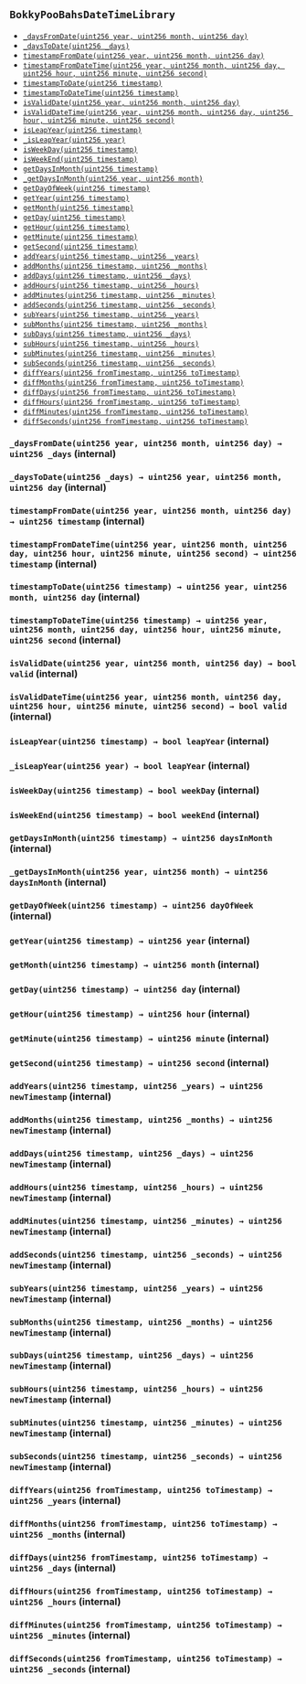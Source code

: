 [ACTUSTypes]: ../../Core/ACTUSTypes.md#ACTUSTypes
[ACTUSTypes-PRECISION-uint256]: ../../Core/ACTUSTypes.md#ACTUSTypes-PRECISION-uint256
[ACTUSTypes-ONE_POINT_ZERO-int256]: ../../Core/ACTUSTypes.md#ACTUSTypes-ONE_POINT_ZERO-int256
[ACTUSTypes-MAX_CYCLE_SIZE-uint256]: ../../Core/ACTUSTypes.md#ACTUSTypes-MAX_CYCLE_SIZE-uint256
[ACTUSTypes-MAX_EVENT_SCHEDULE_SIZE-uint256]: ../../Core/ACTUSTypes.md#ACTUSTypes-MAX_EVENT_SCHEDULE_SIZE-uint256
[BusinessDayConvention]: ../../Core/Conventions/BusinessDayConvention.md#BusinessDayConvention
[BusinessDayConvention-shiftCalcTime-uint256-enum-ACTUSTypes-BusinessDayConvention-enum-ACTUSTypes-Calendar-]: ../../Core/Conventions/BusinessDayConvention.md#BusinessDayConvention-shiftCalcTime-uint256-enum-ACTUSTypes-BusinessDayConvention-enum-ACTUSTypes-Calendar-
[BusinessDayConvention-shiftEventTime-uint256-enum-ACTUSTypes-BusinessDayConvention-enum-ACTUSTypes-Calendar-]: ../../Core/Conventions/BusinessDayConvention.md#BusinessDayConvention-shiftEventTime-uint256-enum-ACTUSTypes-BusinessDayConvention-enum-ACTUSTypes-Calendar-
[BusinessDayConvention-getClosestBusinessDaySameDayOrFollowing-uint256-enum-ACTUSTypes-Calendar-]: ../../Core/Conventions/BusinessDayConvention.md#BusinessDayConvention-getClosestBusinessDaySameDayOrFollowing-uint256-enum-ACTUSTypes-Calendar-
[BusinessDayConvention-getClosestBusinessDaySameDayOrPreceeding-uint256-enum-ACTUSTypes-Calendar-]: ../../Core/Conventions/BusinessDayConvention.md#BusinessDayConvention-getClosestBusinessDaySameDayOrPreceeding-uint256-enum-ACTUSTypes-Calendar-
[ContractDefaultConvention]: ../../Core/Conventions/ContractDefaultConvention.md#ContractDefaultConvention
[ContractDefaultConvention-performanceIndicator-enum-ACTUSTypes-ContractPerformance-]: ../../Core/Conventions/ContractDefaultConvention.md#ContractDefaultConvention-performanceIndicator-enum-ACTUSTypes-ContractPerformance-
[ContractRoleConvention]: ../../Core/Conventions/ContractRoleConvention.md#ContractRoleConvention
[ContractRoleConvention-roleSign-enum-ACTUSTypes-ContractRole-]: ../../Core/Conventions/ContractRoleConvention.md#ContractRoleConvention-roleSign-enum-ACTUSTypes-ContractRole-
[DayCountConvention]: ../../Core/Conventions/DayCountConvention.md#DayCountConvention
[DayCountConvention-yearFraction-uint256-uint256-enum-ACTUSTypes-DayCountConvention-uint256-]: ../../Core/Conventions/DayCountConvention.md#DayCountConvention-yearFraction-uint256-uint256-enum-ACTUSTypes-DayCountConvention-uint256-
[DayCountConvention-actualActualISDA-uint256-uint256-]: ../../Core/Conventions/DayCountConvention.md#DayCountConvention-actualActualISDA-uint256-uint256-
[DayCountConvention-actualThreeSixty-uint256-uint256-]: ../../Core/Conventions/DayCountConvention.md#DayCountConvention-actualThreeSixty-uint256-uint256-
[DayCountConvention-actualThreeSixtyFive-uint256-uint256-]: ../../Core/Conventions/DayCountConvention.md#DayCountConvention-actualThreeSixtyFive-uint256-uint256-
[DayCountConvention-thirtyEThreeSixty-uint256-uint256-]: ../../Core/Conventions/DayCountConvention.md#DayCountConvention-thirtyEThreeSixty-uint256-uint256-
[DayCountConvention-thirtyEThreeSixtyISDA-uint256-uint256-uint256-]: ../../Core/Conventions/DayCountConvention.md#DayCountConvention-thirtyEThreeSixtyISDA-uint256-uint256-uint256-
[EndOfMonthConvention]: ../../Core/Conventions/EndOfMonthConvention.md#EndOfMonthConvention
[EndOfMonthConvention-adjustEndOfMonthConvention-enum-ACTUSTypes-EndOfMonthConvention-uint256-struct-ACTUSTypes-IPS-]: ../../Core/Conventions/EndOfMonthConvention.md#EndOfMonthConvention-adjustEndOfMonthConvention-enum-ACTUSTypes-EndOfMonthConvention-uint256-struct-ACTUSTypes-IPS-
[Core]: ../../Core/Core.md#Core
[Schedule]: ../../Core/Schedule.md#Schedule
[Schedule-getNextCycleDate-struct-ACTUSTypes-IPS-uint256-uint256-]: ../../Core/Schedule.md#Schedule-getNextCycleDate-struct-ACTUSTypes-IPS-uint256-uint256-
[Schedule-computeDatesFromCycleSegment-uint256-uint256-struct-ACTUSTypes-IPS-bool-uint256-uint256-]: ../../Core/Schedule.md#Schedule-computeDatesFromCycleSegment-uint256-uint256-struct-ACTUSTypes-IPS-bool-uint256-uint256-
[SignedMath]: ../../Core/SignedMath.md#SignedMath
[SignedMath-PRECISION-uint256]: ../../Core/SignedMath.md#SignedMath-PRECISION-uint256
[SignedMath-MULTIPLICATOR-uint256]: ../../Core/SignedMath.md#SignedMath-MULTIPLICATOR-uint256
[SignedMath-floatMult-int256-int256-]: ../../Core/SignedMath.md#SignedMath-floatMult-int256-int256-
[SignedMath-floatDiv-int256-int256-]: ../../Core/SignedMath.md#SignedMath-floatDiv-int256-int256-
[SignedMath-min-int256-int256-]: ../../Core/SignedMath.md#SignedMath-min-int256-int256-
[SignedMath-max-int256-int256-]: ../../Core/SignedMath.md#SignedMath-max-int256-int256-
[Utils]: ../../Core/Utils.md#Utils
[Utils-encodeEvent-enum-ACTUSTypes-EventType-uint256-]: ../../Core/Utils.md#Utils-encodeEvent-enum-ACTUSTypes-EventType-uint256-
[Utils-decodeEvent-bytes32-]: ../../Core/Utils.md#Utils-decodeEvent-bytes32-
[Utils-computeEventTimeForEvent-bytes32-struct-ACTUSTypes-LifecycleTerms-]: ../../Core/Utils.md#Utils-computeEventTimeForEvent-bytes32-struct-ACTUSTypes-LifecycleTerms-
[Utils-getEpochOffset-enum-ACTUSTypes-EventType-]: ../../Core/Utils.md#Utils-getEpochOffset-enum-ACTUSTypes-EventType-
[Utils-getTimestampPlusPeriod-struct-ACTUSTypes-IP-uint256-]: ../../Core/Utils.md#Utils-getTimestampPlusPeriod-struct-ACTUSTypes-IP-uint256-
[Utils-isInSegment-uint256-uint256-uint256-]: ../../Core/Utils.md#Utils-isInSegment-uint256-uint256-uint256-
[ANNEngine]: ../../Engines/ANNEngine.md#ANNEngine
[ANNEngine-computeInitialState-struct-ACTUSTypes-LifecycleTerms-]: ../../Engines/ANNEngine.md#ANNEngine-computeInitialState-struct-ACTUSTypes-LifecycleTerms-
[ANNEngine-computeNonCyclicScheduleSegment-struct-ACTUSTypes-GeneratingTerms-uint256-uint256-]: ../../Engines/ANNEngine.md#ANNEngine-computeNonCyclicScheduleSegment-struct-ACTUSTypes-GeneratingTerms-uint256-uint256-
[ANNEngine-computeCyclicScheduleSegment-struct-ACTUSTypes-GeneratingTerms-uint256-uint256-enum-ACTUSTypes-EventType-]: ../../Engines/ANNEngine.md#ANNEngine-computeCyclicScheduleSegment-struct-ACTUSTypes-GeneratingTerms-uint256-uint256-enum-ACTUSTypes-EventType-
[ANNEngine-isEventScheduled-bytes32-struct-ACTUSTypes-LifecycleTerms-struct-ACTUSTypes-State-bool-struct-ACTUSTypes-State-]: ../../Engines/ANNEngine.md#ANNEngine-isEventScheduled-bytes32-struct-ACTUSTypes-LifecycleTerms-struct-ACTUSTypes-State-bool-struct-ACTUSTypes-State-
[BaseEngine]: ../../Engines/BaseEngine.md#BaseEngine
[BaseEngine-computeStateForEvent-struct-ACTUSTypes-LifecycleTerms-struct-ACTUSTypes-State-bytes32-bytes32-]: ../../Engines/BaseEngine.md#BaseEngine-computeStateForEvent-struct-ACTUSTypes-LifecycleTerms-struct-ACTUSTypes-State-bytes32-bytes32-
[BaseEngine-computePayoffForEvent-struct-ACTUSTypes-LifecycleTerms-struct-ACTUSTypes-State-bytes32-bytes32-]: ../../Engines/BaseEngine.md#BaseEngine-computePayoffForEvent-struct-ACTUSTypes-LifecycleTerms-struct-ACTUSTypes-State-bytes32-bytes32-
[CECEngine]: ../../Engines/CECEngine.md#CECEngine
[CECEngine-computeInitialState-struct-ACTUSTypes-LifecycleTerms-]: ../../Engines/CECEngine.md#CECEngine-computeInitialState-struct-ACTUSTypes-LifecycleTerms-
[CECEngine-computeNonCyclicScheduleSegment-struct-ACTUSTypes-GeneratingTerms-uint256-uint256-]: ../../Engines/CECEngine.md#CECEngine-computeNonCyclicScheduleSegment-struct-ACTUSTypes-GeneratingTerms-uint256-uint256-
[CECEngine-computeCyclicScheduleSegment-struct-ACTUSTypes-GeneratingTerms-uint256-uint256-enum-ACTUSTypes-EventType-]: ../../Engines/CECEngine.md#CECEngine-computeCyclicScheduleSegment-struct-ACTUSTypes-GeneratingTerms-uint256-uint256-enum-ACTUSTypes-EventType-
[CECEngine-isEventScheduled-bytes32-struct-ACTUSTypes-LifecycleTerms-struct-ACTUSTypes-State-bool-struct-ACTUSTypes-State-]: ../../Engines/CECEngine.md#CECEngine-isEventScheduled-bytes32-struct-ACTUSTypes-LifecycleTerms-struct-ACTUSTypes-State-bool-struct-ACTUSTypes-State-
[CEGEngine]: ../../Engines/CEGEngine.md#CEGEngine
[CEGEngine-computeInitialState-struct-ACTUSTypes-LifecycleTerms-]: ../../Engines/CEGEngine.md#CEGEngine-computeInitialState-struct-ACTUSTypes-LifecycleTerms-
[CEGEngine-computeNonCyclicScheduleSegment-struct-ACTUSTypes-GeneratingTerms-uint256-uint256-]: ../../Engines/CEGEngine.md#CEGEngine-computeNonCyclicScheduleSegment-struct-ACTUSTypes-GeneratingTerms-uint256-uint256-
[CEGEngine-computeCyclicScheduleSegment-struct-ACTUSTypes-GeneratingTerms-uint256-uint256-enum-ACTUSTypes-EventType-]: ../../Engines/CEGEngine.md#CEGEngine-computeCyclicScheduleSegment-struct-ACTUSTypes-GeneratingTerms-uint256-uint256-enum-ACTUSTypes-EventType-
[CEGEngine-isEventScheduled-bytes32-struct-ACTUSTypes-LifecycleTerms-struct-ACTUSTypes-State-bool-struct-ACTUSTypes-State-]: ../../Engines/CEGEngine.md#CEGEngine-isEventScheduled-bytes32-struct-ACTUSTypes-LifecycleTerms-struct-ACTUSTypes-State-bool-struct-ACTUSTypes-State-
[IEngine]: ../../Engines/IEngine.md#IEngine
[IEngine-computeInitialState-struct-ACTUSTypes-LifecycleTerms-]: ../../Engines/IEngine.md#IEngine-computeInitialState-struct-ACTUSTypes-LifecycleTerms-
[IEngine-computeStateForEvent-struct-ACTUSTypes-LifecycleTerms-struct-ACTUSTypes-State-bytes32-bytes32-]: ../../Engines/IEngine.md#IEngine-computeStateForEvent-struct-ACTUSTypes-LifecycleTerms-struct-ACTUSTypes-State-bytes32-bytes32-
[IEngine-computePayoffForEvent-struct-ACTUSTypes-LifecycleTerms-struct-ACTUSTypes-State-bytes32-bytes32-]: ../../Engines/IEngine.md#IEngine-computePayoffForEvent-struct-ACTUSTypes-LifecycleTerms-struct-ACTUSTypes-State-bytes32-bytes32-
[IEngine-computeNonCyclicScheduleSegment-struct-ACTUSTypes-GeneratingTerms-uint256-uint256-]: ../../Engines/IEngine.md#IEngine-computeNonCyclicScheduleSegment-struct-ACTUSTypes-GeneratingTerms-uint256-uint256-
[IEngine-computeCyclicScheduleSegment-struct-ACTUSTypes-GeneratingTerms-uint256-uint256-enum-ACTUSTypes-EventType-]: ../../Engines/IEngine.md#IEngine-computeCyclicScheduleSegment-struct-ACTUSTypes-GeneratingTerms-uint256-uint256-enum-ACTUSTypes-EventType-
[IEngine-isEventScheduled-bytes32-struct-ACTUSTypes-LifecycleTerms-struct-ACTUSTypes-State-bool-struct-ACTUSTypes-State-]: ../../Engines/IEngine.md#IEngine-isEventScheduled-bytes32-struct-ACTUSTypes-LifecycleTerms-struct-ACTUSTypes-State-bool-struct-ACTUSTypes-State-
[PAMEngine]: ../../Engines/PAMEngine.md#PAMEngine
[PAMEngine-computeInitialState-struct-ACTUSTypes-LifecycleTerms-]: ../../Engines/PAMEngine.md#PAMEngine-computeInitialState-struct-ACTUSTypes-LifecycleTerms-
[PAMEngine-computeNonCyclicScheduleSegment-struct-ACTUSTypes-GeneratingTerms-uint256-uint256-]: ../../Engines/PAMEngine.md#PAMEngine-computeNonCyclicScheduleSegment-struct-ACTUSTypes-GeneratingTerms-uint256-uint256-
[PAMEngine-computeCyclicScheduleSegment-struct-ACTUSTypes-GeneratingTerms-uint256-uint256-enum-ACTUSTypes-EventType-]: ../../Engines/PAMEngine.md#PAMEngine-computeCyclicScheduleSegment-struct-ACTUSTypes-GeneratingTerms-uint256-uint256-enum-ACTUSTypes-EventType-
[PAMEngine-isEventScheduled-bytes32-struct-ACTUSTypes-LifecycleTerms-struct-ACTUSTypes-State-bool-struct-ACTUSTypes-State-]: ../../Engines/PAMEngine.md#PAMEngine-isEventScheduled-bytes32-struct-ACTUSTypes-LifecycleTerms-struct-ACTUSTypes-State-bool-struct-ACTUSTypes-State-
[POF]: ../../Engines/POF.md#POF
[POF-POF_PAM_FP-struct-ACTUSTypes-LifecycleTerms-struct-ACTUSTypes-State-uint256-bytes32-]: ../../Engines/POF.md#POF-POF_PAM_FP-struct-ACTUSTypes-LifecycleTerms-struct-ACTUSTypes-State-uint256-bytes32-
[POF-POF_PAM_IED-struct-ACTUSTypes-LifecycleTerms-struct-ACTUSTypes-State-uint256-bytes32-]: ../../Engines/POF.md#POF-POF_PAM_IED-struct-ACTUSTypes-LifecycleTerms-struct-ACTUSTypes-State-uint256-bytes32-
[POF-POF_PAM_IP-struct-ACTUSTypes-LifecycleTerms-struct-ACTUSTypes-State-uint256-bytes32-]: ../../Engines/POF.md#POF-POF_PAM_IP-struct-ACTUSTypes-LifecycleTerms-struct-ACTUSTypes-State-uint256-bytes32-
[POF-POF_PAM_PP-struct-ACTUSTypes-LifecycleTerms-struct-ACTUSTypes-State-uint256-bytes32-]: ../../Engines/POF.md#POF-POF_PAM_PP-struct-ACTUSTypes-LifecycleTerms-struct-ACTUSTypes-State-uint256-bytes32-
[POF-POF_PAM_MD-struct-ACTUSTypes-LifecycleTerms-struct-ACTUSTypes-State-uint256-bytes32-]: ../../Engines/POF.md#POF-POF_PAM_MD-struct-ACTUSTypes-LifecycleTerms-struct-ACTUSTypes-State-uint256-bytes32-
[POF-POF_PAM_PY-struct-ACTUSTypes-LifecycleTerms-struct-ACTUSTypes-State-uint256-bytes32-]: ../../Engines/POF.md#POF-POF_PAM_PY-struct-ACTUSTypes-LifecycleTerms-struct-ACTUSTypes-State-uint256-bytes32-
[POF-POF_PAM_TD-struct-ACTUSTypes-LifecycleTerms-struct-ACTUSTypes-State-uint256-bytes32-]: ../../Engines/POF.md#POF-POF_PAM_TD-struct-ACTUSTypes-LifecycleTerms-struct-ACTUSTypes-State-uint256-bytes32-
[POF-POF_ANN_PR-struct-ACTUSTypes-LifecycleTerms-struct-ACTUSTypes-State-uint256-bytes32-]: ../../Engines/POF.md#POF-POF_ANN_PR-struct-ACTUSTypes-LifecycleTerms-struct-ACTUSTypes-State-uint256-bytes32-
[POF-POF_CEG_STD-struct-ACTUSTypes-LifecycleTerms-struct-ACTUSTypes-State-uint256-bytes32-]: ../../Engines/POF.md#POF-POF_CEG_STD-struct-ACTUSTypes-LifecycleTerms-struct-ACTUSTypes-State-uint256-bytes32-
[POF-POF_CEG_FP-struct-ACTUSTypes-LifecycleTerms-struct-ACTUSTypes-State-uint256-bytes32-]: ../../Engines/POF.md#POF-POF_CEG_FP-struct-ACTUSTypes-LifecycleTerms-struct-ACTUSTypes-State-uint256-bytes32-
[STF]: ../../Engines/STF.md#STF
[STF-STF_PAM_AD-struct-ACTUSTypes-LifecycleTerms-struct-ACTUSTypes-State-uint256-bytes32-]: ../../Engines/STF.md#STF-STF_PAM_AD-struct-ACTUSTypes-LifecycleTerms-struct-ACTUSTypes-State-uint256-bytes32-
[STF-STF_PAM_FP-struct-ACTUSTypes-LifecycleTerms-struct-ACTUSTypes-State-uint256-bytes32-]: ../../Engines/STF.md#STF-STF_PAM_FP-struct-ACTUSTypes-LifecycleTerms-struct-ACTUSTypes-State-uint256-bytes32-
[STF-STF_PAM_IED-struct-ACTUSTypes-LifecycleTerms-struct-ACTUSTypes-State-uint256-bytes32-]: ../../Engines/STF.md#STF-STF_PAM_IED-struct-ACTUSTypes-LifecycleTerms-struct-ACTUSTypes-State-uint256-bytes32-
[STF-STF_PAM_IPCI-struct-ACTUSTypes-LifecycleTerms-struct-ACTUSTypes-State-uint256-bytes32-]: ../../Engines/STF.md#STF-STF_PAM_IPCI-struct-ACTUSTypes-LifecycleTerms-struct-ACTUSTypes-State-uint256-bytes32-
[STF-STF_PAM_IP-struct-ACTUSTypes-LifecycleTerms-struct-ACTUSTypes-State-uint256-bytes32-]: ../../Engines/STF.md#STF-STF_PAM_IP-struct-ACTUSTypes-LifecycleTerms-struct-ACTUSTypes-State-uint256-bytes32-
[STF-STF_PAM_PP-struct-ACTUSTypes-LifecycleTerms-struct-ACTUSTypes-State-uint256-bytes32-]: ../../Engines/STF.md#STF-STF_PAM_PP-struct-ACTUSTypes-LifecycleTerms-struct-ACTUSTypes-State-uint256-bytes32-
[STF-STF_PAM_PR-struct-ACTUSTypes-LifecycleTerms-struct-ACTUSTypes-State-uint256-bytes32-]: ../../Engines/STF.md#STF-STF_PAM_PR-struct-ACTUSTypes-LifecycleTerms-struct-ACTUSTypes-State-uint256-bytes32-
[STF-STF_PAM_PY-struct-ACTUSTypes-LifecycleTerms-struct-ACTUSTypes-State-uint256-bytes32-]: ../../Engines/STF.md#STF-STF_PAM_PY-struct-ACTUSTypes-LifecycleTerms-struct-ACTUSTypes-State-uint256-bytes32-
[STF-STF_PAM_RRF-struct-ACTUSTypes-LifecycleTerms-struct-ACTUSTypes-State-uint256-bytes32-]: ../../Engines/STF.md#STF-STF_PAM_RRF-struct-ACTUSTypes-LifecycleTerms-struct-ACTUSTypes-State-uint256-bytes32-
[STF-STF_PAM_RR-struct-ACTUSTypes-LifecycleTerms-struct-ACTUSTypes-State-uint256-bytes32-]: ../../Engines/STF.md#STF-STF_PAM_RR-struct-ACTUSTypes-LifecycleTerms-struct-ACTUSTypes-State-uint256-bytes32-
[STF-STF_PAM_SC-struct-ACTUSTypes-LifecycleTerms-struct-ACTUSTypes-State-uint256-bytes32-]: ../../Engines/STF.md#STF-STF_PAM_SC-struct-ACTUSTypes-LifecycleTerms-struct-ACTUSTypes-State-uint256-bytes32-
[STF-STF_PAM_TD-struct-ACTUSTypes-LifecycleTerms-struct-ACTUSTypes-State-uint256-bytes32-]: ../../Engines/STF.md#STF-STF_PAM_TD-struct-ACTUSTypes-LifecycleTerms-struct-ACTUSTypes-State-uint256-bytes32-
[STF-STF_PAM_CE-struct-ACTUSTypes-LifecycleTerms-struct-ACTUSTypes-State-uint256-bytes32-]: ../../Engines/STF.md#STF-STF_PAM_CE-struct-ACTUSTypes-LifecycleTerms-struct-ACTUSTypes-State-uint256-bytes32-
[STF-STF_ANN_IED-struct-ACTUSTypes-LifecycleTerms-struct-ACTUSTypes-State-uint256-bytes32-]: ../../Engines/STF.md#STF-STF_ANN_IED-struct-ACTUSTypes-LifecycleTerms-struct-ACTUSTypes-State-uint256-bytes32-
[STF-STF_ANN_IPCI-struct-ACTUSTypes-LifecycleTerms-struct-ACTUSTypes-State-uint256-bytes32-]: ../../Engines/STF.md#STF-STF_ANN_IPCI-struct-ACTUSTypes-LifecycleTerms-struct-ACTUSTypes-State-uint256-bytes32-
[STF-STF_ANN_IP-struct-ACTUSTypes-LifecycleTerms-struct-ACTUSTypes-State-uint256-bytes32-]: ../../Engines/STF.md#STF-STF_ANN_IP-struct-ACTUSTypes-LifecycleTerms-struct-ACTUSTypes-State-uint256-bytes32-
[STF-STF_ANN_PR-struct-ACTUSTypes-LifecycleTerms-struct-ACTUSTypes-State-uint256-bytes32-]: ../../Engines/STF.md#STF-STF_ANN_PR-struct-ACTUSTypes-LifecycleTerms-struct-ACTUSTypes-State-uint256-bytes32-
[STF-STF_ANN_MD-struct-ACTUSTypes-LifecycleTerms-struct-ACTUSTypes-State-uint256-bytes32-]: ../../Engines/STF.md#STF-STF_ANN_MD-struct-ACTUSTypes-LifecycleTerms-struct-ACTUSTypes-State-uint256-bytes32-
[STF-STF_ANN_RR-struct-ACTUSTypes-LifecycleTerms-struct-ACTUSTypes-State-uint256-bytes32-]: ../../Engines/STF.md#STF-STF_ANN_RR-struct-ACTUSTypes-LifecycleTerms-struct-ACTUSTypes-State-uint256-bytes32-
[STF-STF_ANN_SC-struct-ACTUSTypes-LifecycleTerms-struct-ACTUSTypes-State-uint256-bytes32-]: ../../Engines/STF.md#STF-STF_ANN_SC-struct-ACTUSTypes-LifecycleTerms-struct-ACTUSTypes-State-uint256-bytes32-
[STF-STF_CEG_MD-struct-ACTUSTypes-LifecycleTerms-struct-ACTUSTypes-State-uint256-bytes32-]: ../../Engines/STF.md#STF-STF_CEG_MD-struct-ACTUSTypes-LifecycleTerms-struct-ACTUSTypes-State-uint256-bytes32-
[STF-STF_CEG_XD-struct-ACTUSTypes-LifecycleTerms-struct-ACTUSTypes-State-uint256-bytes32-]: ../../Engines/STF.md#STF-STF_CEG_XD-struct-ACTUSTypes-LifecycleTerms-struct-ACTUSTypes-State-uint256-bytes32-
[STF-STF_CEG_STD-struct-ACTUSTypes-LifecycleTerms-struct-ACTUSTypes-State-uint256-bytes32-]: ../../Engines/STF.md#STF-STF_CEG_STD-struct-ACTUSTypes-LifecycleTerms-struct-ACTUSTypes-State-uint256-bytes32-
[STF-STF_CEG_PRD-struct-ACTUSTypes-LifecycleTerms-struct-ACTUSTypes-State-uint256-bytes32-]: ../../Engines/STF.md#STF-STF_CEG_PRD-struct-ACTUSTypes-LifecycleTerms-struct-ACTUSTypes-State-uint256-bytes32-
[STF-STF_CEG_FP-struct-ACTUSTypes-LifecycleTerms-struct-ACTUSTypes-State-uint256-bytes32-]: ../../Engines/STF.md#STF-STF_CEG_FP-struct-ACTUSTypes-LifecycleTerms-struct-ACTUSTypes-State-uint256-bytes32-
[STF-STF_CEG_TD-struct-ACTUSTypes-LifecycleTerms-struct-ACTUSTypes-State-uint256-bytes32-]: ../../Engines/STF.md#STF-STF_CEG_TD-struct-ACTUSTypes-LifecycleTerms-struct-ACTUSTypes-State-uint256-bytes32-
[Migrations]: ../../Migrations.md#Migrations
[Migrations-restricted--]: ../../Migrations.md#Migrations-restricted--
[Migrations-owner-address]: ../../Migrations.md#Migrations-owner-address
[Migrations-last_completed_migration-uint256]: ../../Migrations.md#Migrations-last_completed_migration-uint256
[Migrations-setCompleted-uint256-]: ../../Migrations.md#Migrations-setCompleted-uint256-
[Migrations-upgrade-address-]: ../../Migrations.md#Migrations-upgrade-address-
[BokkyPooBahsDateTimeLibrary]: #BokkyPooBahsDateTimeLibrary
[BokkyPooBahsDateTimeLibrary-SECONDS_PER_DAY-uint256]: #BokkyPooBahsDateTimeLibrary-SECONDS_PER_DAY-uint256
[BokkyPooBahsDateTimeLibrary-SECONDS_PER_HOUR-uint256]: #BokkyPooBahsDateTimeLibrary-SECONDS_PER_HOUR-uint256
[BokkyPooBahsDateTimeLibrary-SECONDS_PER_MINUTE-uint256]: #BokkyPooBahsDateTimeLibrary-SECONDS_PER_MINUTE-uint256
[BokkyPooBahsDateTimeLibrary-OFFSET19700101-int256]: #BokkyPooBahsDateTimeLibrary-OFFSET19700101-int256
[BokkyPooBahsDateTimeLibrary-DOW_MON-uint256]: #BokkyPooBahsDateTimeLibrary-DOW_MON-uint256
[BokkyPooBahsDateTimeLibrary-DOW_TUE-uint256]: #BokkyPooBahsDateTimeLibrary-DOW_TUE-uint256
[BokkyPooBahsDateTimeLibrary-DOW_WED-uint256]: #BokkyPooBahsDateTimeLibrary-DOW_WED-uint256
[BokkyPooBahsDateTimeLibrary-DOW_THU-uint256]: #BokkyPooBahsDateTimeLibrary-DOW_THU-uint256
[BokkyPooBahsDateTimeLibrary-DOW_FRI-uint256]: #BokkyPooBahsDateTimeLibrary-DOW_FRI-uint256
[BokkyPooBahsDateTimeLibrary-DOW_SAT-uint256]: #BokkyPooBahsDateTimeLibrary-DOW_SAT-uint256
[BokkyPooBahsDateTimeLibrary-DOW_SUN-uint256]: #BokkyPooBahsDateTimeLibrary-DOW_SUN-uint256
[BokkyPooBahsDateTimeLibrary-_daysFromDate-uint256-uint256-uint256-]: #BokkyPooBahsDateTimeLibrary-_daysFromDate-uint256-uint256-uint256-
[BokkyPooBahsDateTimeLibrary-_daysToDate-uint256-]: #BokkyPooBahsDateTimeLibrary-_daysToDate-uint256-
[BokkyPooBahsDateTimeLibrary-timestampFromDate-uint256-uint256-uint256-]: #BokkyPooBahsDateTimeLibrary-timestampFromDate-uint256-uint256-uint256-
[BokkyPooBahsDateTimeLibrary-timestampFromDateTime-uint256-uint256-uint256-uint256-uint256-uint256-]: #BokkyPooBahsDateTimeLibrary-timestampFromDateTime-uint256-uint256-uint256-uint256-uint256-uint256-
[BokkyPooBahsDateTimeLibrary-timestampToDate-uint256-]: #BokkyPooBahsDateTimeLibrary-timestampToDate-uint256-
[BokkyPooBahsDateTimeLibrary-timestampToDateTime-uint256-]: #BokkyPooBahsDateTimeLibrary-timestampToDateTime-uint256-
[BokkyPooBahsDateTimeLibrary-isValidDate-uint256-uint256-uint256-]: #BokkyPooBahsDateTimeLibrary-isValidDate-uint256-uint256-uint256-
[BokkyPooBahsDateTimeLibrary-isValidDateTime-uint256-uint256-uint256-uint256-uint256-uint256-]: #BokkyPooBahsDateTimeLibrary-isValidDateTime-uint256-uint256-uint256-uint256-uint256-uint256-
[BokkyPooBahsDateTimeLibrary-isLeapYear-uint256-]: #BokkyPooBahsDateTimeLibrary-isLeapYear-uint256-
[BokkyPooBahsDateTimeLibrary-_isLeapYear-uint256-]: #BokkyPooBahsDateTimeLibrary-_isLeapYear-uint256-
[BokkyPooBahsDateTimeLibrary-isWeekDay-uint256-]: #BokkyPooBahsDateTimeLibrary-isWeekDay-uint256-
[BokkyPooBahsDateTimeLibrary-isWeekEnd-uint256-]: #BokkyPooBahsDateTimeLibrary-isWeekEnd-uint256-
[BokkyPooBahsDateTimeLibrary-getDaysInMonth-uint256-]: #BokkyPooBahsDateTimeLibrary-getDaysInMonth-uint256-
[BokkyPooBahsDateTimeLibrary-_getDaysInMonth-uint256-uint256-]: #BokkyPooBahsDateTimeLibrary-_getDaysInMonth-uint256-uint256-
[BokkyPooBahsDateTimeLibrary-getDayOfWeek-uint256-]: #BokkyPooBahsDateTimeLibrary-getDayOfWeek-uint256-
[BokkyPooBahsDateTimeLibrary-getYear-uint256-]: #BokkyPooBahsDateTimeLibrary-getYear-uint256-
[BokkyPooBahsDateTimeLibrary-getMonth-uint256-]: #BokkyPooBahsDateTimeLibrary-getMonth-uint256-
[BokkyPooBahsDateTimeLibrary-getDay-uint256-]: #BokkyPooBahsDateTimeLibrary-getDay-uint256-
[BokkyPooBahsDateTimeLibrary-getHour-uint256-]: #BokkyPooBahsDateTimeLibrary-getHour-uint256-
[BokkyPooBahsDateTimeLibrary-getMinute-uint256-]: #BokkyPooBahsDateTimeLibrary-getMinute-uint256-
[BokkyPooBahsDateTimeLibrary-getSecond-uint256-]: #BokkyPooBahsDateTimeLibrary-getSecond-uint256-
[BokkyPooBahsDateTimeLibrary-addYears-uint256-uint256-]: #BokkyPooBahsDateTimeLibrary-addYears-uint256-uint256-
[BokkyPooBahsDateTimeLibrary-addMonths-uint256-uint256-]: #BokkyPooBahsDateTimeLibrary-addMonths-uint256-uint256-
[BokkyPooBahsDateTimeLibrary-addDays-uint256-uint256-]: #BokkyPooBahsDateTimeLibrary-addDays-uint256-uint256-
[BokkyPooBahsDateTimeLibrary-addHours-uint256-uint256-]: #BokkyPooBahsDateTimeLibrary-addHours-uint256-uint256-
[BokkyPooBahsDateTimeLibrary-addMinutes-uint256-uint256-]: #BokkyPooBahsDateTimeLibrary-addMinutes-uint256-uint256-
[BokkyPooBahsDateTimeLibrary-addSeconds-uint256-uint256-]: #BokkyPooBahsDateTimeLibrary-addSeconds-uint256-uint256-
[BokkyPooBahsDateTimeLibrary-subYears-uint256-uint256-]: #BokkyPooBahsDateTimeLibrary-subYears-uint256-uint256-
[BokkyPooBahsDateTimeLibrary-subMonths-uint256-uint256-]: #BokkyPooBahsDateTimeLibrary-subMonths-uint256-uint256-
[BokkyPooBahsDateTimeLibrary-subDays-uint256-uint256-]: #BokkyPooBahsDateTimeLibrary-subDays-uint256-uint256-
[BokkyPooBahsDateTimeLibrary-subHours-uint256-uint256-]: #BokkyPooBahsDateTimeLibrary-subHours-uint256-uint256-
[BokkyPooBahsDateTimeLibrary-subMinutes-uint256-uint256-]: #BokkyPooBahsDateTimeLibrary-subMinutes-uint256-uint256-
[BokkyPooBahsDateTimeLibrary-subSeconds-uint256-uint256-]: #BokkyPooBahsDateTimeLibrary-subSeconds-uint256-uint256-
[BokkyPooBahsDateTimeLibrary-diffYears-uint256-uint256-]: #BokkyPooBahsDateTimeLibrary-diffYears-uint256-uint256-
[BokkyPooBahsDateTimeLibrary-diffMonths-uint256-uint256-]: #BokkyPooBahsDateTimeLibrary-diffMonths-uint256-uint256-
[BokkyPooBahsDateTimeLibrary-diffDays-uint256-uint256-]: #BokkyPooBahsDateTimeLibrary-diffDays-uint256-uint256-
[BokkyPooBahsDateTimeLibrary-diffHours-uint256-uint256-]: #BokkyPooBahsDateTimeLibrary-diffHours-uint256-uint256-
[BokkyPooBahsDateTimeLibrary-diffMinutes-uint256-uint256-]: #BokkyPooBahsDateTimeLibrary-diffMinutes-uint256-uint256-
[BokkyPooBahsDateTimeLibrary-diffSeconds-uint256-uint256-]: #BokkyPooBahsDateTimeLibrary-diffSeconds-uint256-uint256-
[TestPOF]: ../../test/TestPOF.md#TestPOF
[TestPOF-_POF_PAM_FP-struct-ACTUSTypes-LifecycleTerms-struct-ACTUSTypes-State-uint256-bytes32-]: ../../test/TestPOF.md#TestPOF-_POF_PAM_FP-struct-ACTUSTypes-LifecycleTerms-struct-ACTUSTypes-State-uint256-bytes32-
[TestPOF-_POF_PAM_IED-struct-ACTUSTypes-LifecycleTerms-struct-ACTUSTypes-State-uint256-bytes32-]: ../../test/TestPOF.md#TestPOF-_POF_PAM_IED-struct-ACTUSTypes-LifecycleTerms-struct-ACTUSTypes-State-uint256-bytes32-
[TestPOF-_POF_PAM_IP-struct-ACTUSTypes-LifecycleTerms-struct-ACTUSTypes-State-uint256-bytes32-]: ../../test/TestPOF.md#TestPOF-_POF_PAM_IP-struct-ACTUSTypes-LifecycleTerms-struct-ACTUSTypes-State-uint256-bytes32-
[TestPOF-_POF_PAM_PP-struct-ACTUSTypes-LifecycleTerms-struct-ACTUSTypes-State-uint256-bytes32-]: ../../test/TestPOF.md#TestPOF-_POF_PAM_PP-struct-ACTUSTypes-LifecycleTerms-struct-ACTUSTypes-State-uint256-bytes32-
[TestPOF-_POF_PAM_MD-struct-ACTUSTypes-LifecycleTerms-struct-ACTUSTypes-State-uint256-bytes32-]: ../../test/TestPOF.md#TestPOF-_POF_PAM_MD-struct-ACTUSTypes-LifecycleTerms-struct-ACTUSTypes-State-uint256-bytes32-
[TestPOF-_POF_PAM_PY-struct-ACTUSTypes-LifecycleTerms-struct-ACTUSTypes-State-uint256-bytes32-]: ../../test/TestPOF.md#TestPOF-_POF_PAM_PY-struct-ACTUSTypes-LifecycleTerms-struct-ACTUSTypes-State-uint256-bytes32-
[TestPOF-_POF_PAM_TD-struct-ACTUSTypes-LifecycleTerms-struct-ACTUSTypes-State-uint256-bytes32-]: ../../test/TestPOF.md#TestPOF-_POF_PAM_TD-struct-ACTUSTypes-LifecycleTerms-struct-ACTUSTypes-State-uint256-bytes32-
[TestPOF-_POF_ANN_PR-struct-ACTUSTypes-LifecycleTerms-struct-ACTUSTypes-State-uint256-bytes32-]: ../../test/TestPOF.md#TestPOF-_POF_ANN_PR-struct-ACTUSTypes-LifecycleTerms-struct-ACTUSTypes-State-uint256-bytes32-
[TestPOF-_POF_CEG_STD-struct-ACTUSTypes-LifecycleTerms-struct-ACTUSTypes-State-uint256-bytes32-]: ../../test/TestPOF.md#TestPOF-_POF_CEG_STD-struct-ACTUSTypes-LifecycleTerms-struct-ACTUSTypes-State-uint256-bytes32-
[TestPOF-_POF_CEG_FP-struct-ACTUSTypes-LifecycleTerms-struct-ACTUSTypes-State-uint256-bytes32-]: ../../test/TestPOF.md#TestPOF-_POF_CEG_FP-struct-ACTUSTypes-LifecycleTerms-struct-ACTUSTypes-State-uint256-bytes32-
[TestSTF]: ../../test/TestSTF.md#TestSTF
[TestSTF-_STF_PAM_AD-struct-ACTUSTypes-LifecycleTerms-struct-ACTUSTypes-State-uint256-bytes32-]: ../../test/TestSTF.md#TestSTF-_STF_PAM_AD-struct-ACTUSTypes-LifecycleTerms-struct-ACTUSTypes-State-uint256-bytes32-
[TestSTF-_STF_PAM_FP-struct-ACTUSTypes-LifecycleTerms-struct-ACTUSTypes-State-uint256-bytes32-]: ../../test/TestSTF.md#TestSTF-_STF_PAM_FP-struct-ACTUSTypes-LifecycleTerms-struct-ACTUSTypes-State-uint256-bytes32-
[TestSTF-_STF_PAM_IED-struct-ACTUSTypes-LifecycleTerms-struct-ACTUSTypes-State-uint256-bytes32-]: ../../test/TestSTF.md#TestSTF-_STF_PAM_IED-struct-ACTUSTypes-LifecycleTerms-struct-ACTUSTypes-State-uint256-bytes32-
[TestSTF-_STF_PAM_IPCI-struct-ACTUSTypes-LifecycleTerms-struct-ACTUSTypes-State-uint256-bytes32-]: ../../test/TestSTF.md#TestSTF-_STF_PAM_IPCI-struct-ACTUSTypes-LifecycleTerms-struct-ACTUSTypes-State-uint256-bytes32-
[TestSTF-_STF_PAM_IP-struct-ACTUSTypes-LifecycleTerms-struct-ACTUSTypes-State-uint256-bytes32-]: ../../test/TestSTF.md#TestSTF-_STF_PAM_IP-struct-ACTUSTypes-LifecycleTerms-struct-ACTUSTypes-State-uint256-bytes32-
[TestSTF-_STF_PAM_PP-struct-ACTUSTypes-LifecycleTerms-struct-ACTUSTypes-State-uint256-bytes32-]: ../../test/TestSTF.md#TestSTF-_STF_PAM_PP-struct-ACTUSTypes-LifecycleTerms-struct-ACTUSTypes-State-uint256-bytes32-
[TestSTF-_STF_PAM_PR-struct-ACTUSTypes-LifecycleTerms-struct-ACTUSTypes-State-uint256-bytes32-]: ../../test/TestSTF.md#TestSTF-_STF_PAM_PR-struct-ACTUSTypes-LifecycleTerms-struct-ACTUSTypes-State-uint256-bytes32-
[TestSTF-_STF_PAM_PY-struct-ACTUSTypes-LifecycleTerms-struct-ACTUSTypes-State-uint256-bytes32-]: ../../test/TestSTF.md#TestSTF-_STF_PAM_PY-struct-ACTUSTypes-LifecycleTerms-struct-ACTUSTypes-State-uint256-bytes32-
[TestSTF-_STF_PAM_RRF-struct-ACTUSTypes-LifecycleTerms-struct-ACTUSTypes-State-uint256-bytes32-]: ../../test/TestSTF.md#TestSTF-_STF_PAM_RRF-struct-ACTUSTypes-LifecycleTerms-struct-ACTUSTypes-State-uint256-bytes32-
[TestSTF-_STF_PAM_RR-struct-ACTUSTypes-LifecycleTerms-struct-ACTUSTypes-State-uint256-bytes32-]: ../../test/TestSTF.md#TestSTF-_STF_PAM_RR-struct-ACTUSTypes-LifecycleTerms-struct-ACTUSTypes-State-uint256-bytes32-
[TestSTF-_STF_PAM_SC-struct-ACTUSTypes-LifecycleTerms-struct-ACTUSTypes-State-uint256-bytes32-]: ../../test/TestSTF.md#TestSTF-_STF_PAM_SC-struct-ACTUSTypes-LifecycleTerms-struct-ACTUSTypes-State-uint256-bytes32-
[TestSTF-_STF_PAM_TD-struct-ACTUSTypes-LifecycleTerms-struct-ACTUSTypes-State-uint256-bytes32-]: ../../test/TestSTF.md#TestSTF-_STF_PAM_TD-struct-ACTUSTypes-LifecycleTerms-struct-ACTUSTypes-State-uint256-bytes32-
[TestSTF-_STF_PAM_CE-struct-ACTUSTypes-LifecycleTerms-struct-ACTUSTypes-State-uint256-bytes32-]: ../../test/TestSTF.md#TestSTF-_STF_PAM_CE-struct-ACTUSTypes-LifecycleTerms-struct-ACTUSTypes-State-uint256-bytes32-
## <span id="BokkyPooBahsDateTimeLibrary"></span> `BokkyPooBahsDateTimeLibrary`





- [`_daysFromDate(uint256 year, uint256 month, uint256 day)`][BokkyPooBahsDateTimeLibrary-_daysFromDate-uint256-uint256-uint256-]
- [`_daysToDate(uint256 _days)`][BokkyPooBahsDateTimeLibrary-_daysToDate-uint256-]
- [`timestampFromDate(uint256 year, uint256 month, uint256 day)`][BokkyPooBahsDateTimeLibrary-timestampFromDate-uint256-uint256-uint256-]
- [`timestampFromDateTime(uint256 year, uint256 month, uint256 day, uint256 hour, uint256 minute, uint256 second)`][BokkyPooBahsDateTimeLibrary-timestampFromDateTime-uint256-uint256-uint256-uint256-uint256-uint256-]
- [`timestampToDate(uint256 timestamp)`][BokkyPooBahsDateTimeLibrary-timestampToDate-uint256-]
- [`timestampToDateTime(uint256 timestamp)`][BokkyPooBahsDateTimeLibrary-timestampToDateTime-uint256-]
- [`isValidDate(uint256 year, uint256 month, uint256 day)`][BokkyPooBahsDateTimeLibrary-isValidDate-uint256-uint256-uint256-]
- [`isValidDateTime(uint256 year, uint256 month, uint256 day, uint256 hour, uint256 minute, uint256 second)`][BokkyPooBahsDateTimeLibrary-isValidDateTime-uint256-uint256-uint256-uint256-uint256-uint256-]
- [`isLeapYear(uint256 timestamp)`][BokkyPooBahsDateTimeLibrary-isLeapYear-uint256-]
- [`_isLeapYear(uint256 year)`][BokkyPooBahsDateTimeLibrary-_isLeapYear-uint256-]
- [`isWeekDay(uint256 timestamp)`][BokkyPooBahsDateTimeLibrary-isWeekDay-uint256-]
- [`isWeekEnd(uint256 timestamp)`][BokkyPooBahsDateTimeLibrary-isWeekEnd-uint256-]
- [`getDaysInMonth(uint256 timestamp)`][BokkyPooBahsDateTimeLibrary-getDaysInMonth-uint256-]
- [`_getDaysInMonth(uint256 year, uint256 month)`][BokkyPooBahsDateTimeLibrary-_getDaysInMonth-uint256-uint256-]
- [`getDayOfWeek(uint256 timestamp)`][BokkyPooBahsDateTimeLibrary-getDayOfWeek-uint256-]
- [`getYear(uint256 timestamp)`][BokkyPooBahsDateTimeLibrary-getYear-uint256-]
- [`getMonth(uint256 timestamp)`][BokkyPooBahsDateTimeLibrary-getMonth-uint256-]
- [`getDay(uint256 timestamp)`][BokkyPooBahsDateTimeLibrary-getDay-uint256-]
- [`getHour(uint256 timestamp)`][BokkyPooBahsDateTimeLibrary-getHour-uint256-]
- [`getMinute(uint256 timestamp)`][BokkyPooBahsDateTimeLibrary-getMinute-uint256-]
- [`getSecond(uint256 timestamp)`][BokkyPooBahsDateTimeLibrary-getSecond-uint256-]
- [`addYears(uint256 timestamp, uint256 _years)`][BokkyPooBahsDateTimeLibrary-addYears-uint256-uint256-]
- [`addMonths(uint256 timestamp, uint256 _months)`][BokkyPooBahsDateTimeLibrary-addMonths-uint256-uint256-]
- [`addDays(uint256 timestamp, uint256 _days)`][BokkyPooBahsDateTimeLibrary-addDays-uint256-uint256-]
- [`addHours(uint256 timestamp, uint256 _hours)`][BokkyPooBahsDateTimeLibrary-addHours-uint256-uint256-]
- [`addMinutes(uint256 timestamp, uint256 _minutes)`][BokkyPooBahsDateTimeLibrary-addMinutes-uint256-uint256-]
- [`addSeconds(uint256 timestamp, uint256 _seconds)`][BokkyPooBahsDateTimeLibrary-addSeconds-uint256-uint256-]
- [`subYears(uint256 timestamp, uint256 _years)`][BokkyPooBahsDateTimeLibrary-subYears-uint256-uint256-]
- [`subMonths(uint256 timestamp, uint256 _months)`][BokkyPooBahsDateTimeLibrary-subMonths-uint256-uint256-]
- [`subDays(uint256 timestamp, uint256 _days)`][BokkyPooBahsDateTimeLibrary-subDays-uint256-uint256-]
- [`subHours(uint256 timestamp, uint256 _hours)`][BokkyPooBahsDateTimeLibrary-subHours-uint256-uint256-]
- [`subMinutes(uint256 timestamp, uint256 _minutes)`][BokkyPooBahsDateTimeLibrary-subMinutes-uint256-uint256-]
- [`subSeconds(uint256 timestamp, uint256 _seconds)`][BokkyPooBahsDateTimeLibrary-subSeconds-uint256-uint256-]
- [`diffYears(uint256 fromTimestamp, uint256 toTimestamp)`][BokkyPooBahsDateTimeLibrary-diffYears-uint256-uint256-]
- [`diffMonths(uint256 fromTimestamp, uint256 toTimestamp)`][BokkyPooBahsDateTimeLibrary-diffMonths-uint256-uint256-]
- [`diffDays(uint256 fromTimestamp, uint256 toTimestamp)`][BokkyPooBahsDateTimeLibrary-diffDays-uint256-uint256-]
- [`diffHours(uint256 fromTimestamp, uint256 toTimestamp)`][BokkyPooBahsDateTimeLibrary-diffHours-uint256-uint256-]
- [`diffMinutes(uint256 fromTimestamp, uint256 toTimestamp)`][BokkyPooBahsDateTimeLibrary-diffMinutes-uint256-uint256-]
- [`diffSeconds(uint256 fromTimestamp, uint256 toTimestamp)`][BokkyPooBahsDateTimeLibrary-diffSeconds-uint256-uint256-]

### <span id="BokkyPooBahsDateTimeLibrary-_daysFromDate-uint256-uint256-uint256-"></span> `_daysFromDate(uint256 year, uint256 month, uint256 day) → uint256 _days` (internal)





### <span id="BokkyPooBahsDateTimeLibrary-_daysToDate-uint256-"></span> `_daysToDate(uint256 _days) → uint256 year, uint256 month, uint256 day` (internal)





### <span id="BokkyPooBahsDateTimeLibrary-timestampFromDate-uint256-uint256-uint256-"></span> `timestampFromDate(uint256 year, uint256 month, uint256 day) → uint256 timestamp` (internal)





### <span id="BokkyPooBahsDateTimeLibrary-timestampFromDateTime-uint256-uint256-uint256-uint256-uint256-uint256-"></span> `timestampFromDateTime(uint256 year, uint256 month, uint256 day, uint256 hour, uint256 minute, uint256 second) → uint256 timestamp` (internal)





### <span id="BokkyPooBahsDateTimeLibrary-timestampToDate-uint256-"></span> `timestampToDate(uint256 timestamp) → uint256 year, uint256 month, uint256 day` (internal)





### <span id="BokkyPooBahsDateTimeLibrary-timestampToDateTime-uint256-"></span> `timestampToDateTime(uint256 timestamp) → uint256 year, uint256 month, uint256 day, uint256 hour, uint256 minute, uint256 second` (internal)





### <span id="BokkyPooBahsDateTimeLibrary-isValidDate-uint256-uint256-uint256-"></span> `isValidDate(uint256 year, uint256 month, uint256 day) → bool valid` (internal)





### <span id="BokkyPooBahsDateTimeLibrary-isValidDateTime-uint256-uint256-uint256-uint256-uint256-uint256-"></span> `isValidDateTime(uint256 year, uint256 month, uint256 day, uint256 hour, uint256 minute, uint256 second) → bool valid` (internal)





### <span id="BokkyPooBahsDateTimeLibrary-isLeapYear-uint256-"></span> `isLeapYear(uint256 timestamp) → bool leapYear` (internal)





### <span id="BokkyPooBahsDateTimeLibrary-_isLeapYear-uint256-"></span> `_isLeapYear(uint256 year) → bool leapYear` (internal)





### <span id="BokkyPooBahsDateTimeLibrary-isWeekDay-uint256-"></span> `isWeekDay(uint256 timestamp) → bool weekDay` (internal)





### <span id="BokkyPooBahsDateTimeLibrary-isWeekEnd-uint256-"></span> `isWeekEnd(uint256 timestamp) → bool weekEnd` (internal)





### <span id="BokkyPooBahsDateTimeLibrary-getDaysInMonth-uint256-"></span> `getDaysInMonth(uint256 timestamp) → uint256 daysInMonth` (internal)





### <span id="BokkyPooBahsDateTimeLibrary-_getDaysInMonth-uint256-uint256-"></span> `_getDaysInMonth(uint256 year, uint256 month) → uint256 daysInMonth` (internal)





### <span id="BokkyPooBahsDateTimeLibrary-getDayOfWeek-uint256-"></span> `getDayOfWeek(uint256 timestamp) → uint256 dayOfWeek` (internal)





### <span id="BokkyPooBahsDateTimeLibrary-getYear-uint256-"></span> `getYear(uint256 timestamp) → uint256 year` (internal)





### <span id="BokkyPooBahsDateTimeLibrary-getMonth-uint256-"></span> `getMonth(uint256 timestamp) → uint256 month` (internal)





### <span id="BokkyPooBahsDateTimeLibrary-getDay-uint256-"></span> `getDay(uint256 timestamp) → uint256 day` (internal)





### <span id="BokkyPooBahsDateTimeLibrary-getHour-uint256-"></span> `getHour(uint256 timestamp) → uint256 hour` (internal)





### <span id="BokkyPooBahsDateTimeLibrary-getMinute-uint256-"></span> `getMinute(uint256 timestamp) → uint256 minute` (internal)





### <span id="BokkyPooBahsDateTimeLibrary-getSecond-uint256-"></span> `getSecond(uint256 timestamp) → uint256 second` (internal)





### <span id="BokkyPooBahsDateTimeLibrary-addYears-uint256-uint256-"></span> `addYears(uint256 timestamp, uint256 _years) → uint256 newTimestamp` (internal)





### <span id="BokkyPooBahsDateTimeLibrary-addMonths-uint256-uint256-"></span> `addMonths(uint256 timestamp, uint256 _months) → uint256 newTimestamp` (internal)





### <span id="BokkyPooBahsDateTimeLibrary-addDays-uint256-uint256-"></span> `addDays(uint256 timestamp, uint256 _days) → uint256 newTimestamp` (internal)





### <span id="BokkyPooBahsDateTimeLibrary-addHours-uint256-uint256-"></span> `addHours(uint256 timestamp, uint256 _hours) → uint256 newTimestamp` (internal)





### <span id="BokkyPooBahsDateTimeLibrary-addMinutes-uint256-uint256-"></span> `addMinutes(uint256 timestamp, uint256 _minutes) → uint256 newTimestamp` (internal)





### <span id="BokkyPooBahsDateTimeLibrary-addSeconds-uint256-uint256-"></span> `addSeconds(uint256 timestamp, uint256 _seconds) → uint256 newTimestamp` (internal)





### <span id="BokkyPooBahsDateTimeLibrary-subYears-uint256-uint256-"></span> `subYears(uint256 timestamp, uint256 _years) → uint256 newTimestamp` (internal)





### <span id="BokkyPooBahsDateTimeLibrary-subMonths-uint256-uint256-"></span> `subMonths(uint256 timestamp, uint256 _months) → uint256 newTimestamp` (internal)





### <span id="BokkyPooBahsDateTimeLibrary-subDays-uint256-uint256-"></span> `subDays(uint256 timestamp, uint256 _days) → uint256 newTimestamp` (internal)





### <span id="BokkyPooBahsDateTimeLibrary-subHours-uint256-uint256-"></span> `subHours(uint256 timestamp, uint256 _hours) → uint256 newTimestamp` (internal)





### <span id="BokkyPooBahsDateTimeLibrary-subMinutes-uint256-uint256-"></span> `subMinutes(uint256 timestamp, uint256 _minutes) → uint256 newTimestamp` (internal)





### <span id="BokkyPooBahsDateTimeLibrary-subSeconds-uint256-uint256-"></span> `subSeconds(uint256 timestamp, uint256 _seconds) → uint256 newTimestamp` (internal)





### <span id="BokkyPooBahsDateTimeLibrary-diffYears-uint256-uint256-"></span> `diffYears(uint256 fromTimestamp, uint256 toTimestamp) → uint256 _years` (internal)





### <span id="BokkyPooBahsDateTimeLibrary-diffMonths-uint256-uint256-"></span> `diffMonths(uint256 fromTimestamp, uint256 toTimestamp) → uint256 _months` (internal)





### <span id="BokkyPooBahsDateTimeLibrary-diffDays-uint256-uint256-"></span> `diffDays(uint256 fromTimestamp, uint256 toTimestamp) → uint256 _days` (internal)





### <span id="BokkyPooBahsDateTimeLibrary-diffHours-uint256-uint256-"></span> `diffHours(uint256 fromTimestamp, uint256 toTimestamp) → uint256 _hours` (internal)





### <span id="BokkyPooBahsDateTimeLibrary-diffMinutes-uint256-uint256-"></span> `diffMinutes(uint256 fromTimestamp, uint256 toTimestamp) → uint256 _minutes` (internal)





### <span id="BokkyPooBahsDateTimeLibrary-diffSeconds-uint256-uint256-"></span> `diffSeconds(uint256 fromTimestamp, uint256 toTimestamp) → uint256 _seconds` (internal)





